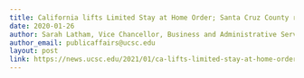 ```yaml
---
title: California lifts Limited Stay at Home Order; Santa Cruz County remains in purple tier
date: 2020-01-26
author: Sarah Latham, Vice Chancellor, Business and Administrative Services
author_email: publicaffairs@ucsc.edu
layout: post
link: https://news.ucsc.edu/2021/01/ca-lifts-limited-stay-at-home-order.html
---
```

